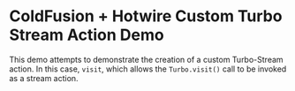 
# ColdFusion + Hotwire Custom Turbo Stream Action Demo

This demo attempts to demonstrate the creation of a custom Turbo-Stream action. In this case, `visit`, which allows the `Turbo.visit()` call to be invoked as a stream action.
